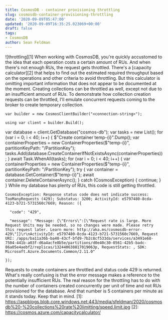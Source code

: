 ```yaml
---
title: CosmosDB - container provisioning throttling
slug: cosmosdb-container-provisioning-throttling
date: '2020-09-09T05:47:00'
updated: '2020-09-09T16:35:25.023069+00:00'
draft: false
tags:
- CosmosDB
author: Sean Feldman
---
```

![throttling][1]
When working with CosmosDB, you're quickly accustomed to the idea that each operation costs a certain amount of RUs. And when there's not enough RUs, the request gets throttled. There's a [capacity calculator][2] that helps to find out the estimated required throughput based on the operations and other criteria to avoid throttling. But this calculator is omitting important information that does not appear to be documented at the moment. Creating collections can be throttled as well, except not due to an insufficient amount of RUs. To demonstrate how collection creation requests can be throttled, I'll emulate concurrent requests coming to the broker to create temporary collection.
```
var builder = new CosmosClientBuilder("<connection-string>");
using var client = builder.Build();
```
var database = client.GetDatabase("cosmos-db");
var tasks = new List();
for (var i = 0; i < 40; i++)
{
$"Create container temp-{i}".Dump();
var containerProperties = new ContainerProperties($"temp-{i}", partitionKeyPath: "/PartitionKey");
tasks.Add(database.CreateContainerIfNotExistsAsync(containerProperties));
}
await Task.WhenAll(tasks);
for (var i = 0; i < 40; i++)
{
var containerProperties = new ContainerProperties($"temp-{i}", partitionKeyPath: "/PartitionKey");
try
{
var container = database.GetContainer($"temp-{i}");
await container.DeleteContainerAsync();
}
catch (CosmosException)
{
continue;
}
}
While my database has plenty of RUs, this code is still getting throttled.
```
CosmosException: Response status code does not indicate success: TooManyRequests (429); Substatus: 3200; ActivityId: e5797480-8cda-4123-b721-5731560c7669; Reason: ({
  "code": "429",
  "message": "Message: {\"Errors\":[\"Request rate is large. More Request Units may be needed, so no changes were made. Please retry this request later. Learn more: http://aka.ms/cosmosdb-error-429\"]}\r\nActivityId: e5797480-8cda-4123-b721-5731560c7669, Request URI: /apps/ba11a36b-ba48-43cf-bfd9-7b2c8cf533da/services/a3491e68-7504-441b-a03f-d6a4acfe8b5e/partitions/d0e40c30-0561-42b5-badc-86a05e4aebf2/replicas/132440638817019063p, RequestStats: , SDK: Microsoft.Azure.Documents.Common/2.11.0"
});
```
Requests to create containers are throttled and status code 429 is returned. What's really confusing is that the error message makes a reference to the potentially insufficient RUs.
The real reason for the throttling has to do with the number of containers created concurrently per unit of time and not RUs provisioned for the database. And that number is 5 containers per minute as it stands today. Keep that in mind.
[1]: https://aspblogs.blob.core.windows.net:443/media/sfeldman/2020/cosmosdb%20-%20collections%20rate%20limitting/speed.limit.jpg
[2]: https://cosmos.azure.com/capacitycalculator/
